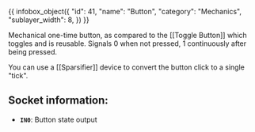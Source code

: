 {{ infobox_object({
	"id": 41,
	"name": "Button",
	"category": "Mechanics",
	"sublayer_width": 8,
}) }}

Mechanical one-time button, as compared to the [[Toggle Button]] which toggles and is reusable. Signals 0 when not pressed, 1 continuously after being pressed.

You can use a [[Sparsifier]] device to convert the button click to a single "tick".

## Socket information:
- **`IN0`**: Button state output